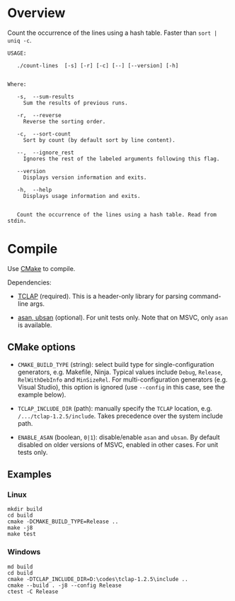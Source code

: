 # Overview

Count the occurrence of the lines using a hash table. Faster than
`sort | uniq -c`.

```
USAGE:

   ./count-lines  [-s] [-r] [-c] [--] [--version] [-h]


Where:

   -s,  --sum-results
     Sum the results of previous runs.

   -r,  --reverse
     Reverse the sorting order.

   -c,  --sort-count
     Sort by count (by default sort by line content).

   --,  --ignore_rest
     Ignores the rest of the labeled arguments following this flag.

   --version
     Displays version information and exits.

   -h,  --help
     Displays usage information and exits.


   Count the occurrence of the lines using a hash table. Read from stdin.
```



# Compile

Use [CMake](https://cmake.org/) to compile.

Dependencies:

- [TCLAP](https://tclap.sourceforge.net/) (required). This is a header-only
  library for parsing command-line args.

- [asan, ubsan](https://github.com/google/sanitizers) (optional). For unit
  tests only. Note that on MSVC, only `asan` is available.

## CMake options

- `CMAKE_BUILD_TYPE` (string): select build type for single-configuration
  generators, e.g. Makefile, Ninja. Typical values include `Debug`, `Release`,
  `RelWithDebInfo` and `MinSizeRel`. For multi-configuration generators (e.g.
  Visual Studio), this option is ignored (use `--config` in this case, see the
  example below).

- `TCLAP_INCLUDE_DIR` (path): manually specify the `TCLAP` location, e.g.
  `/.../tclap-1.2.5/include`. Takes precedence over the system include path.

- `ENABLE_ASAN` (boolean, `0|1`): disable/enable `asan` and `ubsan`. By default
  disabled on older versions of MSVC, enabled in other cases. For unit tests
  only.

## Examples

### Linux

```
mkdir build
cd build
cmake -DCMAKE_BUILD_TYPE=Release ..
make -j8
make test
```

### Windows

```
md build
cd build
cmake -DTCLAP_INCLUDE_DIR=D:\codes\tclap-1.2.5\include ..
cmake --build . -j8 --config Release
ctest -C Release
```

